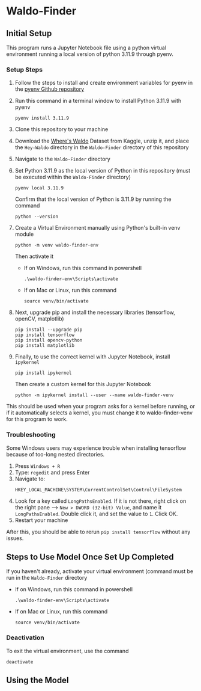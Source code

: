 # Waldo-Finder

## Initial Setup

This program runs a Jupyter Notebook file using a python virtual environment running a local version of python 3.11.9 through pyenv.

### Setup Steps

1. Follow the steps to install and create environment variables for pyenv in the [pyenv Github repository](https://github.com/pyenv/pyenv) 

2. Run this command in a terminal window to install Python 3.11.9 with pyenv
    ```shell
    pyenv install 3.11.9
    ``` 

3. Clone this repository to your machine

4. Download the [Where's Waldo](https://www.kaggle.com/datasets/residentmario/wheres-waldo) Dataset from Kaggle, unzip it, and place the `Hey-Waldo` directory in the `Waldo-Finder` directory of this repository

5. Navigate to the `Waldo-Finder` directory

6. Set Python 3.11.9 as the local version of Python in this repository (must be executed within the `Waldo-Finder` directory)
    ```shell
    pyenv local 3.11.9
    ```
    Confirm that the local version of Python is 3.11.9 by running the command  
    ```shell
    python --version
    ```

7. Create a Virtual Environment manually using Python's built-in venv module
    ```shell
    python -m venv waldo-finder-env
    ```
    Then activate it  
    * If on Windows, run this command in powershell
        ```shell
        .\waldo-finder-env\Scripts\activate
        ```
    * If on Mac or Linux, run this command
        ```shell
        source venv/bin/activate
        ```

8. Next, upgrade pip and install the necessary libraries (tensorflow, openCV, matplotlib)
    ```shell
    pip install --upgrade pip
    pip install tensorflow
    pip install opencv-python
    pip install matplotlib
    ```

9. Finally, to use the correct kernel with Jupyter Notebook, install `ipykernel`
    ```shell
    pip install ipykernel
    ```
    Then create a custom kernel for this Jupyter Notebook
    ```shell
    python -m ipykernel install --user --name waldo-finder-venv
    ```

This should be used when your program asks for a kernel before running, or if it automatically selects a kernel, you must change it to waldo-finder-venv for this program to work.


### Troubleshooting

Some Windows users may experience trouble when installing tensorflow because of too-long nested directories. 

1. Press `Windows + R`
2. Type: `regedit` and press Enter
3. Navigate to:
    ```
    HKEY_LOCAL_MACHINE\SYSTEM\CurrentControlSet\Control\FileSystem
    ```
4. Look for a key called `LongPathsEnabled`. If it is not there, right click on the right pane --> `New > DWORD (32-bit) Value`, and name it `LongPathsEnabled`. Double click it, and set the value to `1`. Click OK.
5. Restart your machine

After this, you should be able to rerun `pip install tensorflow` without any issues.

## Steps to Use Model Once Set Up Completed
If you haven't already, activate your virtual environment (command must be run in the `Waldo-Finder` directory
* If on Windows, run this command in powershell
    ```shell
    .\waldo-finder-env\Scripts\activate
    ```
* If on Mac or Linux, run this command
    ```shell
    source venv/bin/activate
    ```

### Deactivation
To exit the virtual environment, use the command
```shell
deactivate
```

## Using the Model


